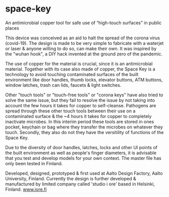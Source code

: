 # space-key
An antimicrobial copper tool for safe use of “high-touch surfaces” in public places

This device was conceived as an aid to halt the spread of the corona virus (covid-19). The design is made to be very simple to fabricate with a waterjet or laser & anyone willing to do so, can make their own. It was inspired by the "wuhan hook", a DIY hack invented at the ground zero of the pandemic.

The use of copper for the material is crucial, since it is an antimicrobial material. Together with its case also made of copper, the Space Key is a technology to avoid touching contaminated surfaces of the built environment like door handles, thumb locks, elevator buttons, ATM buttons, window latches, trash can lids, faucets & light switches.

Other "touch tools" or "touch-free tools" or "corona keys" have also tried to solve the same issue, but they fail to resolve the issue by not taking into account the few hours it takes for copper to self-cleanse. Pathogens are spread through these other touch tools between their use on a contaminated surface & the ~4 hours it takes for copper to completely inactivate microbes. In this interim period these tools are stored in ones pocket, keychain or bag where they transfer the microbes on whatever they touch. Secondly, they also do not they have the versitility of functions of the Space Key.

Due to the diversity of door handles, latches, locks and other UI points of the built environment as well as people's finger diameters, it is advisable that you test and develop models for your own context. The master file has only been tested in Finland.

Developed, designed, prototyped & first used at Aalto Design Factory, Aalto University, Finland.
Currently the design is further developed & manufactured by limited company called 'studio i ore' based in Helsinki, Finland.
www.iore.fi

